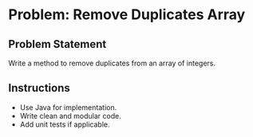 # Problem: Remove Duplicates Array

## Problem Statement

Write a method to remove duplicates from an array of integers.

## Instructions

- Use Java for implementation.
- Write clean and modular code.
- Add unit tests if applicable.
